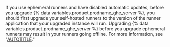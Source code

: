 If you use ephemeral runners and have disabled automatic updates, before you upgrade {% data variables.product.prodname_ghe_server %}, you should first upgrade your self-hosted runners to the version of the runner application that your upgraded instance will run. Upgrading {% data variables.product.prodname_ghe_server %} before you upgrade ephemeral runners may result in your runners going offline. For more information, see "[AUTOTITLE](/admin/upgrading-your-instance/preparing-to-upgrade/overview-of-the-upgrade-process)."
